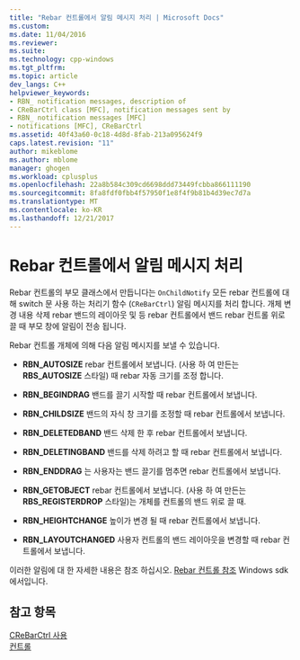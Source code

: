 ```yaml
---
title: "Rebar 컨트롤에서 알림 메시지 처리 | Microsoft Docs"
ms.custom: 
ms.date: 11/04/2016
ms.reviewer: 
ms.suite: 
ms.technology: cpp-windows
ms.tgt_pltfrm: 
ms.topic: article
dev_langs: C++
helpviewer_keywords:
- RBN_ notification messages, description of
- CReBarCtrl class [MFC], notification messages sent by
- RBN_ notification messages [MFC]
- notifications [MFC], CReBarCtrl
ms.assetid: 40f43a60-0c18-4d8d-8fab-213a095624f9
caps.latest.revision: "11"
author: mikeblome
ms.author: mblome
manager: ghogen
ms.workload: cplusplus
ms.openlocfilehash: 22a8b584c309cd6698ddd73449fcbba866111190
ms.sourcegitcommit: 8fa8fdf0fbb4f57950f1e8f4f9b81b4d39ec7d7a
ms.translationtype: MT
ms.contentlocale: ko-KR
ms.lasthandoff: 12/21/2017
---
```

# <a name="processing-notification-messages-in-a-rebar-control"></a>Rebar 컨트롤에서 알림 메시지 처리
Rebar 컨트롤의 부모 클래스에서 만듭니다는 `OnChildNotify` 모든 rebar 컨트롤에 대해 switch 문 사용 하는 처리기 함수 (`CReBarCtrl`) 알림 메시지를 처리 합니다. 개체 변경 내용 삭제 rebar 밴드의 레이아웃 및 등 rebar 컨트롤에서 밴드 rebar 컨트롤 위로 끌 때 부모 창에 알림이 전송 됩니다.  
  
 Rebar 컨트롤 개체에 의해 다음 알림 메시지를 보낼 수 있습니다.  
  
-   **RBN_AUTOSIZE** rebar 컨트롤에서 보냅니다. (사용 하 여 만든는 **RBS_AUTOSIZE** 스타일) 때 rebar 자동 크기를 조정 합니다.  
  
-   **RBN_BEGINDRAG** 밴드를 끌기 시작할 때 rebar 컨트롤에서 보냅니다.  
  
-   **RBN_CHILDSIZE** 밴드의 자식 창 크기를 조정할 때 rebar 컨트롤에서 보냅니다.  
  
-   **RBN_DELETEDBAND** 밴드 삭제 한 후 rebar 컨트롤에서 보냅니다.  
  
-   **RBN_DELETINGBAND** 밴드를 삭제 하려고 할 때 rebar 컨트롤에서 보냅니다.  
  
-   **RBN_ENDDRAG** 는 사용자는 밴드 끌기를 멈추면 rebar 컨트롤에서 보냅니다.  
  
-   **RBN_GETOBJECT** rebar 컨트롤에서 보냅니다. (사용 하 여 만든는 **RBS_REGISTERDROP** 스타일)는 개체를 컨트롤의 밴드 위로 끌 때.  
  
-   **RBN_HEIGHTCHANGE** 높이가 변경 될 때 rebar 컨트롤에서 보냅니다.  
  
-   **RBN_LAYOUTCHANGED** 사용자 컨트롤의 밴드 레이아웃을 변경할 때 rebar 컨트롤에서 보냅니다.  
  
 이러한 알림에 대 한 자세한 내용은 참조 하십시오. [Rebar 컨트롤 참조](http://msdn.microsoft.com/library/windows/desktop/bb774375) Windows sdk에서입니다.  
  
## <a name="see-also"></a>참고 항목  
 [CReBarCtrl 사용](../mfc/using-crebarctrl.md)   
 [컨트롤](../mfc/controls-mfc.md)


